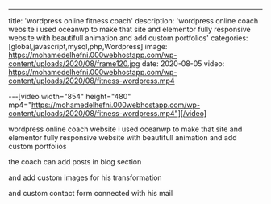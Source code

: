 ---
title: 'wordpress online fitness coach'
description: 'wordpress online coach website 
i used oceanwp to make that site and elementor 
fully responsive website with beautifull animation and add custom portfolios'
categories: [global,javascript,mysql,php,Wordpress]
image: https://mohamedelhefni.000webhostapp.com/wp-content/uploads/2020/08/frame120.jpg
date: 2020-08-05
video: https://mohamedelhefni.000webhostapp.com/wp-content/uploads/2020/08/fitness-wordpress.mp4

---[video width="854" height="480" mp4="https://mohamedelhefni.000webhostapp.com/wp-content/uploads/2020/08/fitness-wordpress.mp4"][/video]

wordpress online coach website
i used oceanwp to make that site and elementor
fully responsive website with beautifull animation and add custom portfolios

the coach can add posts in blog section

and add custom images for his transformation

and custom contact form connected with his mail